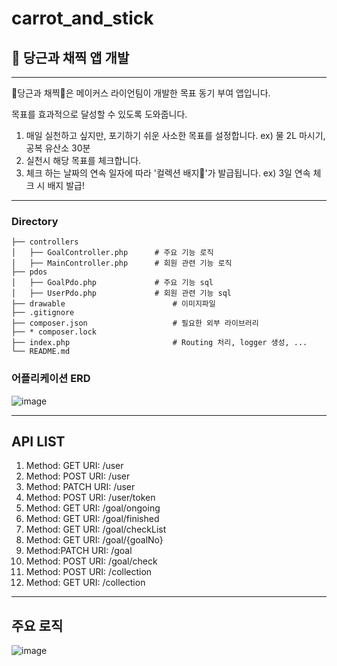 # carrot_and_stick
## 🥕 당근과 채찍 앱 개발
----------------------------------
🥕당근과 채찍🥕은 메이커스 라이언팀이 개발한 목표 동기 부여 앱입니다. 

목표를 효과적으로 달성할 수 있도록 도와줍니다.
1. 매일 실천하고 싶지만, 포기하기 쉬운 사소한 목표를 설정합니다. ex) 물 2L 마시기, 공복 유산소 30분
2. 실천시 해당 목표를 체크합니다. 
3. 체크 하는 날짜의 연속 일자에 따라 '컬렉션 배지🐰'가 발급됩니다. ex) 3일 연속 체크 시 배지 발급!

------------------------------------
### Directory
```
├── controllers                          
│   ├── GoalController.php      # 주요 기능 로직
│   ├── MainController.php      # 회원 관련 기능 로직                        
├── pdos                           
│   ├── GoalPdo.php             # 주요 기능 sql 
│   ├── UserPdo.php             # 회원 관련 기능 sql
├── drawable                        # 이미지파일
├── .gitignore                     
├── composer.json                   # 필요한 외부 라이브러리
├── * composer.lock              	 
├── index.php                       # Routing 처리, logger 생성, ...                    		
└── README.md
```
### 어플리케이션 ERD
![image](https://user-images.githubusercontent.com/61000200/111908678-71486300-8a9d-11eb-9597-6fae0b844b32.png)

------------------------------------
## API LIST

1. Method: GET    URI: /user
2. Method: POST   URI: /user
3. Method: PATCH  URI: /user
4. Method: POST   URI: /user/token
5. Method: GET    URI: /goal/ongoing
6. Method: GET    URI: /goal/finished
7. Method: GET    URI: /goal/checkList
8. Method: GET    URI: /goal/{goalNo}
9. Method:PATCH  URI: /goal
10. Method: POST  URI: /goal/check
11. Method: POST  URI: /collection
12. Method: GET   URI: /collection

-----------------------------------
## 주요 로직

![image](https://user-images.githubusercontent.com/61000200/111911047-259ab700-8aa7-11eb-8a81-d1a30ea0ea4b.png)

